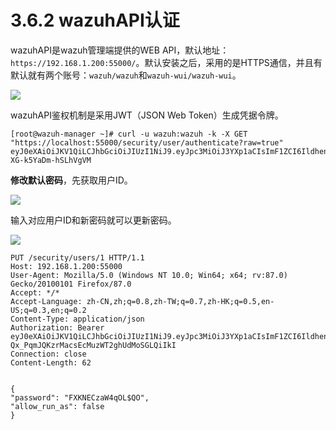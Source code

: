 # 3.6.2 wazuhAPI认证

wazuhAPI是wazuh管理端提供的WEB API，默认地址：`https://192.168.1.200:55000/`。默认安装之后，采用的是HTTPS通信，并且有默认就有两个账号：`wazuh/wazuh`和`wazuh-wui/wazuh-wui`。

![](../../.gitbook/assets/image%20%2891%29.png)

wazuhAPI鉴权机制是采用JWT（JSON Web Token）生成凭据令牌。

```text
[root@wazuh-manager ~]# curl -u wazuh:wazuh -k -X GET "https://localhost:55000/security/user/authenticate?raw=true"
eyJ0eXAiOiJKV1QiLCJhbGciOiJIUzI1NiJ9.eyJpc3MiOiJ3YXp1aCIsImF1ZCI6IldhenVoIEFQSSBSRVNUIiwibmJmIjoxNjI1MTUwNTEyLCJleHAiOjE2MjUxNTE0MTIsInN1YiI6IndhenVoIiwicnVuX2FzIjpmYWxzZSwicmJhY19yb2xlcyI6WzFdLCJyYmFjX21vZGUiOiJ3aGl0ZSJ9.yixg7ehywiMGJ3hNjVcRk_RX-XG-k5YaDm-hSLhVgVM
```

**修改默认密码**，先获取用户ID。

![](../../.gitbook/assets/image%20%2895%29.png)

输入对应用户ID和新密码就可以更新密码。

![](../../.gitbook/assets/image%20%2894%29.png)

```text
PUT /security/users/1 HTTP/1.1
Host: 192.168.1.200:55000
User-Agent: Mozilla/5.0 (Windows NT 10.0; Win64; x64; rv:87.0) Gecko/20100101 Firefox/87.0
Accept: */*
Accept-Language: zh-CN,zh;q=0.8,zh-TW;q=0.7,zh-HK;q=0.5,en-US;q=0.3,en;q=0.2
Content-Type: application/json
Authorization: Bearer eyJ0eXAiOiJKV1QiLCJhbGciOiJIUzI1NiJ9.eyJpc3MiOiJ3YXp1aCIsImF1ZCI6IldhenVoIEFQSSBSRVNUIiwibmJmIjoxNjI1MTUxNTMzLCJleHAiOjE2MjUxNTI0MzMsInN1YiI6IndhenVoIiwicnVuX2FzIjpmYWxzZSwicmJhY19yb2xlcyI6WzFdLCJyYmFjX21vZGUiOiJ3aGl0ZSJ9.XvcPi-Qx_PqmJQKzrMacsEcMuzWT2ghUdMoSGLQiIkI
Connection: close
Content-Length: 62


{
"password": "FXKNECzaW4qOL$QO",
"allow_run_as": false
}
```

